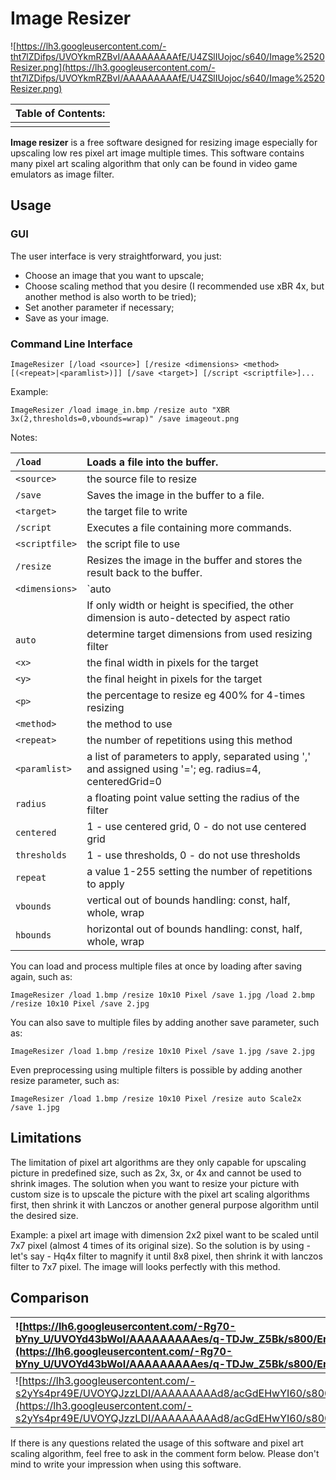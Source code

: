 # Image Resizer #

![https://lh3.googleusercontent.com/-tht7lZDifps/UVOYkmRZBvI/AAAAAAAAAfE/U4ZSlIUojoc/s640/Image%2520Resizer.png](https://lh3.googleusercontent.com/-tht7lZDifps/UVOYkmRZBvI/AAAAAAAAAfE/U4ZSlIUojoc/s640/Image%2520Resizer.png)

|     Table of Contents:   |
|:-------------------------|
|                          |

**Image resizer** is a free software designed for resizing image especially for upscaling low res pixel art image multiple times. This software contains many pixel art scaling algorithm that only can be found in video game emulators as image filter.

## Usage ##

### GUI ###

The user interface is very straightforward, you just:
  * Choose an image that you want to upscale;
  * Choose scaling method that you desire (I recommended use xBR 4x, but another method is also worth to be tried);
  * Set another parameter if necessary;
  * Save as your image.

### Command Line Interface ###

```
ImageResizer [/load <source>] [/resize <dimensions> <method>[(<repeat>|<paramlist>)]] [/save <target>] [/script <scriptfile>]...
```

Example:

`ImageResizer /load image_in.bmp /resize auto "XBR 3x(2,thresholds=0,vbounds=wrap)" /save imageout.png`

Notes:

|  `/load`          | Loads a file into the buffer.|
|:------------------|:-----------------------------|
|    `<source>`     | the source file to resize    |
|  `/save`          | Saves the image in the buffer to a file.|
|    `<target>`     | the target file to write     |
|  `/script`         | Executes a file containing more commands.|
|    `<scriptfile>`     | the script file to use       |
|  `/resize`        | Resizes the image in the buffer and stores the result back to the buffer.|
|    `<dimensions>` | `auto | <x>w | <y>h | <x>x<y> | <p>%`|
|                   |                   If only width or height is specified, the other dimension is auto-detected by aspect ratio|
|      `auto`       | determine target dimensions from used resizing filter|
|      `<x>`        | the final width in pixels for the target|
|      `<y>`        | the final height in pixels for the target|
|      `<p>`        | the percentage to resize eg 400% for 4-times resizing|
|    `<method>`     | the method to use            |
|    `<repeat>`     | the number of repetitions using this method|
|    `<paramlist>`  | a list of parameters to apply, separated using ',' and assigned using '='; eg. radius=4, centeredGrid=0|
|      `radius`     | a floating point value setting the radius of the filter|
|      `centered`   | 1 - use centered grid, 0 - do not use centered grid|
|      `thresholds` | 1 - use thresholds, 0 - do not use thresholds|
|      `repeat`     | a value 1-255 setting the number of repetitions to apply|
|      `vbounds`    | vertical out of bounds handling: const, half, whole, wrap|
|      `hbounds`    | horizontal out of bounds handling: const, half, whole, wrap|

You can load and process multiple files at once by loading after saving again, such as:

`ImageResizer /load 1.bmp /resize 10x10 Pixel /save 1.jpg /load 2.bmp /resize 10x10 Pixel /save 2.jpg`

You can also save to multiple files by adding another save parameter, such as:

`ImageResizer /load 1.bmp /resize 10x10 Pixel /save 1.jpg /save 2.jpg`

Even preprocessing using multiple filters is possible by adding another resize parameter, such as:

`ImageResizer /load 1.bmp /resize 10x10 Pixel /resize auto Scale2x /save 1.jpg`

## Limitations ##
The limitation of pixel art algorithms are they only capable for upscaling picture in predefined size, such as 2x, 3x, or 4x and cannot be used to shrink images. The solution when you want to resize your picture with custom size is to upscale the picture with the pixel art scaling algorithms first, then shrink it with Lanczos or another general purpose algorithm until the desired size.

Example: a pixel art image with dimension 2x2 pixel want to be scaled until 7x7 pixel (almost 4 times of its original size). So the solution is by using - let's say - Hq4x filter to magnify it until 8x8 pixel, then shrink it with lanczos filter to 7x7 pixel. The image will looks perfectly with this method.

## Comparison ##

|![https://lh6.googleusercontent.com/-Rg70-bYny_U/UVOYd43bWoI/AAAAAAAAAes/q-TDJw_Z5Bk/s800/Erick.png](https://lh6.googleusercontent.com/-Rg70-bYny_U/UVOYd43bWoI/AAAAAAAAAes/q-TDJw_Z5Bk/s800/Erick.png)|![https://lh3.googleusercontent.com/-weaoAT8G9nU/UVOYf2eA7bI/AAAAAAAAAe8/mxnz4VYVzrg/s800/Erick_4x.png](https://lh3.googleusercontent.com/-weaoAT8G9nU/UVOYf2eA7bI/AAAAAAAAAe8/mxnz4VYVzrg/s800/Erick_4x.png)|![https://lh4.googleusercontent.com/-ALsCKxYF99U/UVOYfJIMPGI/AAAAAAAAAe0/SZdYw4JXSbg/s800/Erick_4x(HqxSmart).png](https://lh4.googleusercontent.com/-ALsCKxYF99U/UVOYfJIMPGI/AAAAAAAAAe0/SZdYw4JXSbg/s800/Erick_4x(HqxSmart).png)|
|:------------------------------------------------------------------------------------------------------------------------------------------------------------------------------------------------------|:------------------------------------------------------------------------------------------------------------------------------------------------------------------------------------------------------------|:--------------------------------------------------------------------------------------------------------------------------------------------------------------------------------------------------------------------------------|
|![https://lh3.googleusercontent.com/-s2yYs4pr49E/UVOYQJzzLDI/AAAAAAAAAd8/acGdEHwYI60/s800/Boss.png](https://lh3.googleusercontent.com/-s2yYs4pr49E/UVOYQJzzLDI/AAAAAAAAAd8/acGdEHwYI60/s800/Boss.png)  |![https://lh3.googleusercontent.com/-y5-DsdFOru0/UVOYR6WsB8I/AAAAAAAAAeE/4D7S7VBwW6U/s800/Boss_4x.png](https://lh3.googleusercontent.com/-y5-DsdFOru0/UVOYR6WsB8I/AAAAAAAAAeE/4D7S7VBwW6U/s800/Boss_4x.png)  |![https://lh3.googleusercontent.com/-tO3vuuhFF5Q/UVOYVAAHWWI/AAAAAAAAAeM/AsgwmGFaEYw/s800/Boss_4x(xBR).png](https://lh3.googleusercontent.com/-tO3vuuhFF5Q/UVOYVAAHWWI/AAAAAAAAAeM/AsgwmGFaEYw/s800/Boss_4x(xBR).png)            |

If there is any questions related the usage of this software and pixel art scaling algorithm, feel free to ask in the comment form below. Please don't mind to write your impression when using this software.